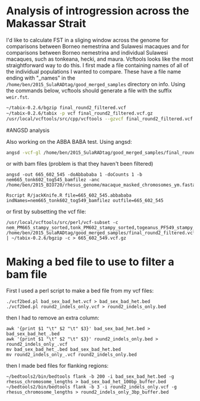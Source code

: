 # Analysis of introgression across the Makassar Strait

I'd like to calculate FST in a sliging window across the genome for comparisons between Borneo nemestrina and Sulawesi macaques and for comparisons between Borneo nemestrina and individual Sulawesi macaques, such as tonkeana, hecki, and maura.  Vcftools looks like the most straightforward way to do this.  I first made a file containing names of all of the individual populations I wanted to compare.  These have a file name ending with "_names" in the `/home/ben/2015_SulaRADtag/good_merged_samples` directory on info.  Using the commands below, vcftools should generate a file with the suffix `weir.fst`.


```bash
~/tabix-0.2.6/bgzip final_round2_filtered.vcf
~/tabix-0.2.6/tabix -p vcf final_round2_filtered.vcf.gz
/usr/local/vcftools/src/cpp/vcftools --gzvcf final_round2_filtered.vcf.gz --weir-fst-pop borneo_names --weir-fst-pop tonkeana_names --fst-window-size 100000 --fst-window-step 100000
```


#ANGSD analysis

Also working on the ABBA BABA test.  Using angsd:

```bash
angsd -vcf-gl /home/ben/2015_SulaRADtag/good_merged_samples/final_round2_filtered.vcf.gz -fai /home/ben/2015_BIO720/rhesus_genome/macaque_masked_chromosomes_ym.fasta.fai -nind 40 -doAbbababa -anc /home/ben/2015_BIO720/rhesus_genome/macaque_masked_chromosomes_ym.fasta
```
or with bam files (problem is that they haven't been filtered)
```
angsd -out 665_602_545 -doAbbababa 1 -doCounts 1 -b nem665_tonk602_tog545_bamfilez -anc /home/ben/2015_BIO720/rhesus_genome/macaque_masked_chromosomes_ym.fasta
```
```
Rscript R/jackKnife.R file=665_602_545.abbababa indNames=nem665_tonk602_tog549_bamfilez outfile=665_602_545
```

or first by subsetting the vcf file:

```
/usr/local/vcftools/src/perl/vcf-subset -c nem_PM665_stampy_sorted,tonk_PM602_stampy_sorted,togeanus_PF549_stampy_sorted /home/ben/2015_SulaRADtag/good_merged_samples/final_round2_filtered.vcf.gz | ~/tabix-0.2.6/bgzip -c > 665_602_549.vcf.gz
```

# Making a bed file to use to filter a bam file

First I used a perl script to make a bed file from my vcf files:
```
./vcf2bed.pl bad_sex_bad_het.vcf > bad_sex_bad_het.bed
./vcf2bed.pl round2_indels_only.vcf > round2_indels_only.bed
```
then I had to remove an extra column:
```
awk '{print $1 "\t" $2 "\t" $3}' bad_sex_bad_het.bed > bad_sex_bad_het_.bed
awk '{print $1 "\t" $2 "\t" $3}' round2_indels_only.bed > round2_indels_only_.vcf
mv bad_sex_bad_het_.bed bad_sex_bad_het.bed
mv round2_indels_only_.vcf round2_indels_only.bed
```
then I made bed files for flanking regions:
```
~/bedtools2/bin/bedtools flank -b 200 -i bad_sex_bad_het.bed -g rhesus_chromosome_lengths > bad_sex_bad_het_100bp_buffer.bed
~/bedtools2/bin/bedtools flank -b 3 -i round2_indels_only.vcf -g rhesus_chromosome_lengths > round2_indels_only_3bp_buffer.bed
```

